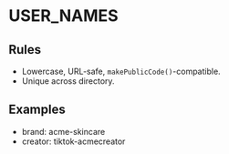 # USER_NAMES

## Rules
- Lowercase, URL-safe, `makePublicCode()`-compatible.
- Unique across directory.

## Examples
- brand: acme-skincare
- creator: tiktok-acmecreator